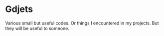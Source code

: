 # Gdjets

Various small but useful codes.
Or things I encountered in my projects. But they will be useful to someone.
